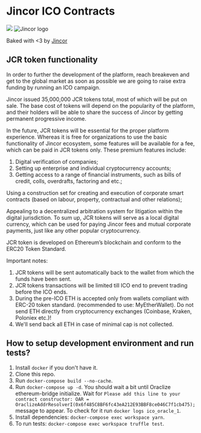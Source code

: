# Jincor ICO Contracts
![](https://travis-ci.org/JincorTech/ico.svg?branch=master)
![Jincor logo](https://raw.githubusercontent.com/JincorTech/ico/master/logo.png)

Baked with <3 by [Jincor](https://ico.jincor.com)

## JCR token functionality
In order to further the development of the platform, reach breakeven and get to the global market as soon as possible we are going to raise extra funding by running an ICO campaign.

Jincor issued 35,000,000 JCR tokens total, most of which will be put on sale. The base cost of tokens will depend on the popularity of the platform, and their holders will be able to share the success of Jincor by getting permanent progressive income.

In the future, JCR tokens will be essential for the proper platform experience. Whereas it is free for organizations to use the basic functionality of Jincor ecosystem, some features will be available for a fee, which can be paid in JCR tokens only. These premium features include:

1. Digital verification of companies;
2. Setting up enterprise and individual cryptocurrency accounts;
3. Getting access to a range of financial instruments, such as bills of credit, colls, overdrafts, factoring and etc.;

Using a construction set for creating and execution of corporate smart contracts (based on labour, property, contractual and other relations);

Appealing to a decentralized arbitration system for litigation within the digital jurisdiction.
To sum up, JCR tokens will serve as a local digital currency, which can be used for paying Jincor fees and mutual corporate payments, just like any other popular cryptocurrency.

JCR token is developed on Ethereum’s blockchain and conform to the ERC20 Token Standard.

Important notes:

1. JCR tokens will be sent automatically back to the wallet from which the funds have been sent.
2. JCR tokens transactions will be limited till ICO end to prevent trading before the ICO ends.
3. During the pre-ICO ETH is accepted only from wallets compliant with ERC-20 token standard. (recommended to use: MyEtherWallet). Do not send ETH directly from cryptocurrency exchanges (Coinbase, Kraken, Poloniex etc.)!
4. We'll send back all ETH in case of minimal cap is not collected.

## How to setup development environment and run tests?

1. Install `docker` if you don't have it.
1. Clone this repo.
1. Run `docker-compose build --no-cache`.
1. Run `docker-compose up -d`. 
You should wait a bit until Oraclize ethereum-bridge initialize. Wait for 
`Please add this line to your contract constructor:
OAR = OraclizeAddrResolverI(0x6f485C8BF6fc43eA212E93BBF8ce046C7f1cb475);`
message to appear. To check for it run `docker logs ico_oracle_1`.
1. Install dependencies: `docker-compose exec workspace yarn`.
1. To run tests: `docker-compose exec workspace truffle test`.
